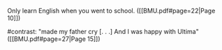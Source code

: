 Only learn English when you went to school. ([[BMU.pdf#page=22|Page 10]])

#contrast: "made my father cry \[. . .\] And I was happy with Ultima" ([[BMU.pdf#page=27|Page 15]])